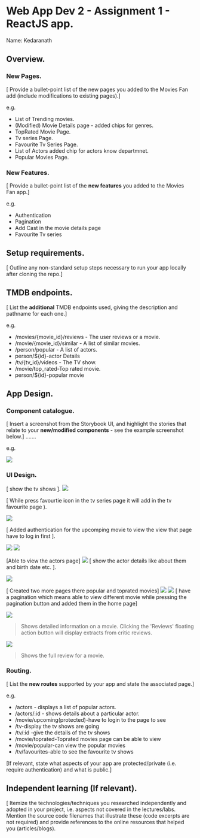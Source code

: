 # Web App Dev 2 - Assignment 1 - ReactJS app.

Name: Kedaranath

## Overview.

### New Pages.

[ Provide a bullet-point list of the new pages you added to the Movies Fan add (include modifications to existing pages).]

e.g.

+ List of Trending movies.
+ (Modified) Movie Details page - added chips for genres.
+ TopRated Movie Page. 
+ Tv series Page.
+ Favourite Tv Series Page.
+ List of Actors added chip for actors know departmnet.
+ Popular Movies Page.

### New Features.

[ Provide a bullet-point list of the __new features__ you added to the Movies Fan app.] 
 
 e.g.

+ Authentication
+ Pagination
+ Add Cast in the movie details page
+ Favourite Tv series
## Setup requirements.

[ Outline any non-standard setup steps necessary to run your app locally after cloning the repo.]

## TMDB endpoints.

[ List the __additional__ TMDB endpoints used, giving the description and pathname for each one.] 

e.g.

+ /movies/{movie_id}/reviews - The user reviews or a movie.
+ /movie/{movie_id}/similar - A list of similar movies. 
+ /person/popular - A list of  actors.
+ person/${id}-actor Details
+ /tv/{tv_id}/videos - The TV show. 
+ /movie/top_rated-Top rated movie.
+ person/${id}-popular movie

## App Design.

### Component catalogue.

[ Insert a screenshot from the Storybook UI, and highlight the stories that relate to your __new/modified components__ - see the example screenshot below.] .......

e.g.

![](./images/stories.png)

### UI Design.
[ show the tv shows ].
![ ](./images/tvshows.png)

[ While press favourtie icon in the tv series page it will add in the tv favourite page ).

![ ](./images/favouritetv.png)

[ Added authentication for the upcomping movie to view the view that page have to log in first ].

![ ](./images/authentication.png)
![ ](./images/upcomin_movie_protected.png)

[Able  to view the actors page]
![ ](./images/actors.png)
[ show the actor details like about them and birth date etc. ].

![ ](./images/actors_details.png)

[ Created two more pages there popular and toprated movies]
![ ](./images/toprated.png)
![ ](./images/popularmovie.png)
[ have a pagination which means able to view different movie while pressing the pagination button and added them in the home page]

![ ](./images/pagination.png)
>Shows detailed information on a movie. Clicking the 'Reviews' floating action button will display extracts from critic reviews.

![ ](./images/review.png)

>Shows the full review for a movie.

### Routing.

[ List the __new routes__ supported by your app and state the associated page.]

e.g. 

+ /actors - displays a list of popular actors.
+ /actors/:id - shows details about a particular actor.
+ /movie/upcoming(protected)-have to login to the page to see 
+ /tv-display the tv shows are going
+ /tv/:id -give the details of the tv shows 
+ /movie/toprated-Toprated movies page can be able to view
+ /movie/popular-can view the popular movies
+ /tv/favourites-able to see the favourite tv shows

[If relevant, state what aspects of your app are protected/private (i.e. require authentication) and what is public.]

## Independent learning (If relevant).

[ Itemize the technologies/techniques you researched independently and adopted in your project, i.e. aspects not covered in the lectures/labs. Mention the source code filenames that illustrate these  (code excerpts are not required) and provide references to the online resources that helped you (articles/blogs).
